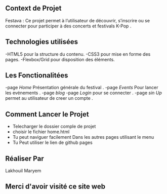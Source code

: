 ## Context de Projet
Festava : Ce projet permet à l’utilisateur de découvrir, s’inscrire ou se connecter pour participer à des concerts et festivals K-Pop .

## Technologies utilisées 

-HTML5 pour la structure du contenu.
-CSS3 pour mise en forme des pages.
-Flexbox/Grid pour disposition des éléments.

## Les Fonctionalitées

-page *Home* Présentation générale du festival .
-page *Events* Pour lancer les evénements .
-page *blog* 
-page *Login*  pour se connecter .
-page *sin Up* permet au utilisateur de creer un compte .

## Comment Lancer le Projet 

- Telecharger le dossier comple de projet 
- choisir le fichier home.html
- Tu peut naviguer facilement Dans les autres pages utilisant le menu 
- Tu Peut utiliser le lien de github pages 

## Réaliser Par 

Lakhouil Maryem

##  Merci d'avoir visité ce site web




